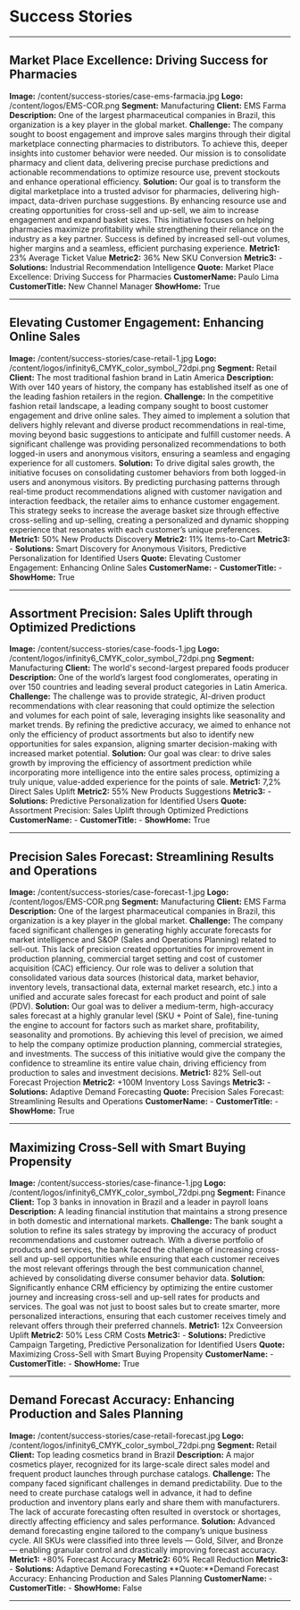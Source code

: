# Success Stories

---

## Market Place Excellence: Driving Success for Pharmacies
**Image:** /content/success-stories/case-ems-farmacia.jpg
**Logo:** /content/logos/EMS-COR.png
**Segment:** Manufacturing
**Client:** EMS Farma
**Description:** One of the largest pharmaceutical companies in Brazil, this organization is a key player in the global market.
**Challenge:** The company sought to boost engagement and improve sales margins through their digital marketplace connecting pharmacies to distributors. To achieve this, deeper insights into customer behavior were needed. Our mission is to consolidate pharmacy and client data, delivering precise purchase predictions and actionable recommendations to optimize resource use, prevent stockouts and enhance operational efficiency.
**Solution:** Our goal is to transform the digital marketplace into a trusted advisor for pharmacies, delivering high-impact, data-driven purchase suggestions. By enhancing resource use and creating opportunities for cross-sell and up-sell, we aim to increase engagement and expand basket sizes. This initiative focuses on helping pharmacies maximize profitability while strengthening their reliance on the industry as a key partner. Success is defined by increased sell-out volumes, higher margins and a seamless, efficient purchasing experience.
**Metric1:** 23% Average Ticket Value
**Metric2:** 36% New SKU Conversion
**Metric3:** -
**Solutions:** Industrial Recommendation Intelligence
**Quote:** Market Place Excellence: Driving Success for Pharmacies
**CustomerName:** Paulo Lima
**CustomerTitle:** New Channel Manager
**ShowHome:** True

---

## Elevating Customer Engagement: Enhancing Online Sales
**Image:** /content/success-stories/case-retail-1.jpg
**Logo:** /content/logos/infinity6_CMYK_color_symbol_72dpi.png
**Segment:** Retail
**Client:** The most traditional fashion brand in Latin America
**Description:** With over 140 years of history, the company has established itself as one of the leading fashion retailers in the region.
**Challenge:** In the competitive fashion retail landscape, a leading company sought to boost customer engagement and drive online sales. They aimed to implement a solution that delivers highly relevant and diverse product recommendations in real-time, moving beyond basic suggestions to anticipate and fulfill customer needs. A significant challenge was providing personalized recommendations to both logged-in users and anonymous visitors, ensuring a seamless and engaging experience for all customers.
**Solution:** To drive digital sales growth, the initiative focuses on consolidating customer behaviors from both logged-in users and anonymous visitors. By predicting purchasing patterns through real-time product recommendations aligned with customer navigation and interaction feedback, the retailer aims to enhance customer engagement.
This strategy seeks to increase the average basket size through effective cross-selling and up-selling, creating a personalized and dynamic shopping experience that resonates with each customer’s unique preferences.
**Metric1:** 50% New Products Discovery
**Metric2:** 11% Items-to-Cart
**Metric3:** -
**Solutions:** Smart Discovery for Anonymous Visitors, Predictive Personalization for Identified Users
**Quote:** Elevating Customer Engagement: Enhancing Online Sales
**CustomerName:** -
**CustomerTitle:** -
**ShowHome:** True

---

## Assortment Precision: Sales Uplift through Optimized Predictions
**Image:** /content/success-stories/case-foods-1.jpg
**Logo:** /content/logos/infinity6_CMYK_color_symbol_72dpi.png
**Segment:** Manufacturing 
**Client:** The world's second-largest prepared foods producer
**Description:** One of the world’s largest food conglomerates, operating in over 150 countries and leading several product categories in Latin America.
**Challenge:** The challenge was to provide strategic, AI-driven product recommendations with clear reasoning that could optimize the selection and volumes for each point of sale, leveraging insights like seasonality and market trends. By refining the predictive accuracy, we aimed to enhance not only the efficiency of product assortments but also to identify new opportunities for sales expansion, aligning smarter decision-making with increased market potential.
**Solution:** Our goal was clear: to drive sales growth by improving the efficiency of assortment prediction while incorporating more intelligence into the entire sales process, optimizing a truly unique, value-added experience for the points of sale.
**Metric1:** 7,2% Direct Sales Uplift
**Metric2:** 55% New Products Suggestions
**Metric3:** -
**Solutions:** Predictive Personalization for Identified Users
**Quote:** Assortment Precision: Sales Uplift through Optimized Predictions
**CustomerName:** -
**CustomerTitle:** -
**ShowHome:** True

---

## Precision Sales Forecast: Streamlining Results and Operations
**Image:** /content/success-stories/case-forecast-1.jpg
**Logo:** /content/logos/EMS-COR.png
**Segment:** Manufacturing
**Client:** EMS Farma
**Description:** One of the largest pharmaceutical companies in Brazil, this organization is a key player in the global market.
**Challenge:** The company faced significant challenges in generating highly accurate forecasts for market intelligence and S&OP (Sales and Operations Planning) related to sell-out. This lack of precision created opportunities for improvement in production planning, commercial target setting and cost of customer acquisition (CAC) efficiency. Our role was to deliver a solution that consolidated various data sources (historical data, market behavior, inventory levels, transactional data, external market research, etc.) into a unified and accurate sales forecast for each product and point of sale (PDV).
**Solution:** Our goal was to deliver a medium-term, high-accuracy sales forecast at a highly granular level (SKU + Point of Sale), fine-tuning the engine to account for factors such as market share, profitability, seasonality and promotions. By achieving this level of precision, we aimed to help the company optimize production planning, commercial strategies, and investments. The success of this initiative would give the company the confidence to streamline its entire value chain, driving efficiency from production to sales and investment decisions.
**Metric1:** 82% Sell-out Forecast Projection
**Metric2:** +100M Inventory Loss Savings
**Metric3:** -
**Solutions:** Adaptive Demand Forecasting
**Quote:** Precision Sales Forecast: Streamlining Results and Operations
**CustomerName:** -
**CustomerTitle:** -
**ShowHome:** True

---

## Maximizing Cross-Sell with Smart Buying Propensity
**Image:** /content/success-stories/case-finance-1.jpg
**Logo:** /content/logos/infinity6_CMYK_color_symbol_72dpi.png
**Segment:** Finance
**Client:** Top 3 banks in innovation in Brazil and a leader in payroll loans
**Description:** A leading financial institution that maintains a strong presence in both domestic and international markets.
**Challenge:** The bank sought a solution to refine its sales strategy by improving the accuracy of product recommendations and customer outreach. With a diverse portfolio of products and services, the bank faced the challenge of increasing cross-sell and up-sell opportunities while ensuring that each customer receives the most relevant offerings through the best communication channel, achieved by consolidating diverse consumer behavior data.
**Solution:** Significantly enhance CRM efficiency by optimizing the entire customer journey and increasing cross-sell and up-sell rates for products and services. The goal was not just to boost sales but to create smarter, more personalized interactions, ensuring that each customer receives timely and relevant offers through their preferred channels.
**Metric1:** 12x Conveersion Uplift
**Metric2:** 50% Less CRM Costs
**Metric3:** -
**Solutions:** Predictive Campaign Targeting, Predictive Personalization for Identified Users
**Quote:** Maximizing Cross-Sell with Smart Buying Propensity
**CustomerName:** -
**CustomerTitle:** -
**ShowHome:** True

---

## Demand Forecast Accuracy: Enhancing Production and Sales Planning
**Image:** /content/success-stories/case-retail-forecast.jpg
**Logo:** /content/logos/infinity6_CMYK_color_symbol_72dpi.png
**Segment:** Retail
**Client:** Top leading cosmetics brand in Brazil
**Description:** A major cosmetics player, recognized for its large-scale direct sales model and frequent product launches through purchase catalogs.
**Challenge:** The company faced significant challenges in demand predictability. Due to the need to create purchase catalogs well in advance, it had to define production and inventory plans early and share them with manufacturers. The lack of accurate forecasting often resulted in overstock or shortages, directly affecting efficiency and sales performance.
**Solution:** Advanced demand forecasting engine tailored to the company’s unique business cycle. All SKUs were classified into three levels — Gold, Silver, and Bronze — enabling granular control and drastically improving forecast accuracy.
**Metric1:** +80% Forecast Accuracy
**Metric2:** 60% Recall Reduction
**Metric3:** -
**Solutions:** Adaptive Demand Forecasting
**Quote:**Demand Forecast Accuracy: Enhancing Production and Sales Planning
**CustomerName:** -
**CustomerTitle:** -
**ShowHome:** False

---
